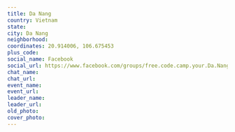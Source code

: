 ```yaml
---
title: Da Nang
country: Vietnam
state: 
city: Da Nang
neighborhood: 
coordinates: 20.914006, 106.675453
plus_code:
social_name: Facebook
social_url: https://www.facebook.com/groups/free.code.camp.your.Da.Nang
chat_name:
chat_url:
event_name:
event_url:
leader_name:
leader_url:
old_photo: 
cover_photo:
---
```

